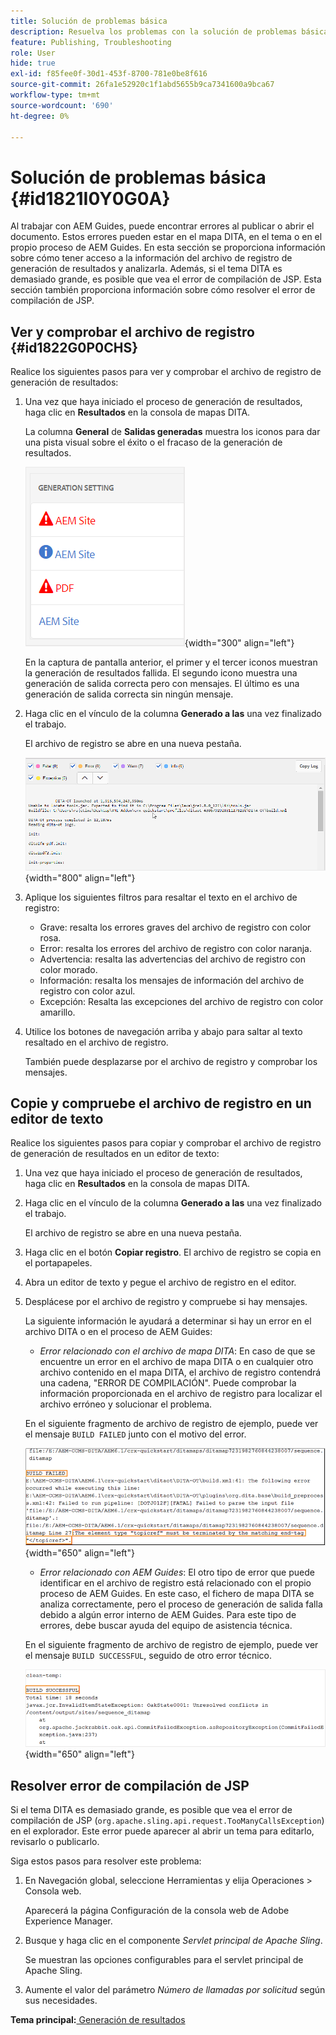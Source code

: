 ```yaml
---
title: Solución de problemas básica
description: Resuelva los problemas con la solución de problemas básica en AEM Guides. Aprenda a ver, copiar y comprobar el archivo de registro en un editor de texto y a resolver los errores de compilación de JSP.
feature: Publishing, Troubleshooting
role: User
hide: true
exl-id: f85fee0f-30d1-453f-8700-781e0be8f616
source-git-commit: 26fa1e52920c1f1abd5655b9ca7341600a9bca67
workflow-type: tm+mt
source-wordcount: '690'
ht-degree: 0%

---
```


# Solución de problemas básica {#id1821I0Y0G0A}

Al trabajar con AEM Guides, puede encontrar errores al publicar o abrir el documento. Estos errores pueden estar en el mapa DITA, en el tema o en el propio proceso de AEM Guides. En esta sección se proporciona información sobre cómo tener acceso a la información del archivo de registro de generación de resultados y analizarla. Además, si el tema DITA es demasiado grande, es posible que vea el error de compilación de JSP. Esta sección también proporciona información sobre cómo resolver el error de compilación de JSP.

## Ver y comprobar el archivo de registro {#id1822G0P0CHS}

Realice los siguientes pasos para ver y comprobar el archivo de registro de generación de resultados:

1. Una vez que haya iniciado el proceso de generación de resultados, haga clic en **Resultados** en la consola de mapas DITA.

   La columna **General** de **Salidas generadas** muestra los iconos para dar una pista visual sobre el éxito o el fracaso de la generación de resultados.

   ![](images/output-general-settings.png){width="300" align="left"}

   En la captura de pantalla anterior, el primer y el tercer iconos muestran la generación de resultados fallida. El segundo icono muestra una generación de salida correcta pero con mensajes. El último es una generación de salida correcta sin ningún mensaje.

1. Haga clic en el vínculo de la columna **Generado a las** una vez finalizado el trabajo.

   El archivo de registro se abre en una nueva pestaña.

   ![](images/log-file.png){width="800" align="left"}

1. Aplique los siguientes filtros para resaltar el texto en el archivo de registro:
   - Grave: resalta los errores graves del archivo de registro con color rosa.
   - Error: resalta los errores del archivo de registro con color naranja.
   - Advertencia: resalta las advertencias del archivo de registro con color morado.
   - Información: resalta los mensajes de información del archivo de registro con color azul.
   - Excepción: Resalta las excepciones del archivo de registro con color amarillo.
1. Utilice los botones de navegación arriba y abajo para saltar al texto resaltado en el archivo de registro.

   También puede desplazarse por el archivo de registro y comprobar los mensajes.


## Copie y compruebe el archivo de registro en un editor de texto

Realice los siguientes pasos para copiar y comprobar el archivo de registro de generación de resultados en un editor de texto:

1. Una vez que haya iniciado el proceso de generación de resultados, haga clic en **Resultados** en la consola de mapas DITA.

1. Haga clic en el vínculo de la columna **Generado a las** una vez finalizado el trabajo.

   El archivo de registro se abre en una nueva pestaña.

1. Haga clic en el botón **Copiar registro**. El archivo de registro se copia en el portapapeles.
1. Abra un editor de texto y pegue el archivo de registro en el editor.

1. Desplácese por el archivo de registro y compruebe si hay mensajes.

   La siguiente información le ayudará a determinar si hay un error en el archivo DITA o en el proceso de AEM Guides:

   - *Error relacionado con el archivo de mapa DITA*: En caso de que se encuentre un error en el archivo de mapa DITA o en cualquier otro archivo contenido en el mapa DITA, el archivo de registro contendrá una cadena, &quot;ERROR DE COMPILACIÓN&quot;. Puede comprobar la información proporcionada en el archivo de registro para localizar el archivo erróneo y solucionar el problema.

   En el siguiente fragmento de archivo de registro de ejemplo, puede ver el mensaje `BUILD FAILED` junto con el motivo del error.

   ![](images/dita-error-in-log-file.png){width="650" align="left"}

   - *Error relacionado con AEM Guides*: El otro tipo de error que puede identificar en el archivo de registro está relacionado con el propio proceso de AEM Guides. En este caso, el fichero de mapa DITA se analiza correctamente, pero el proceso de generación de salida falla debido a algún error interno de AEM Guides. Para este tipo de errores, debe buscar ayuda del equipo de asistencia técnica.

   En el siguiente fragmento de archivo de registro de ejemplo, puede ver el mensaje `BUILD SUCCESSFUL`, seguido de otro error técnico.

   ![](images/process-error-in-log-file.png){width="650" align="left"}


## Resolver error de compilación de JSP

Si el tema DITA es demasiado grande, es posible que vea el error de compilación de JSP \(`org.apache.sling.api.request.TooManyCallsException`\) en el explorador. Este error puede aparecer al abrir un tema para editarlo, revisarlo o publicarlo.

Siga estos pasos para resolver este problema:

1. En Navegación global, seleccione Herramientas y elija Operaciones \> Consola web.

   Aparecerá la página Configuración de la consola web de Adobe Experience Manager.

1. Busque y haga clic en el componente *Servlet principal de Apache Sling*.

   Se muestran las opciones configurables para el servlet principal de Apache Sling.

1. Aumente el valor del parámetro *Número de llamadas por solicitud* según sus necesidades.


**Tema principal:**[ Generación de resultados](generate-output.md)
